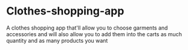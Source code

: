 # Clothes-shopping-app
A clothes shopping app that'll allow you to choose garments and accessories and will also allow you to add them into the carts as much quantity and as many products you want
